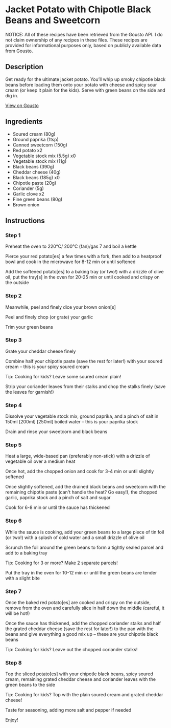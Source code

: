 # Jacket Potato with Chipotle Black Beans and Sweetcorn

NOTICE: All of these recipes have been retrieved from the Gousto API. I do not claim ownership of any recipes in these files. These recipes are provided for informational purposes only, based on publicly available data from Gousto.

## Description

Get ready for the ultimate jacket potato. You’ll whip up smoky chipotle black beans before loading them onto your potato with cheese and spicy sour cream (or keep it plain for the kids). Serve with green beans on the side and dig in.

[View on Gousto](https://www.gousto.co.uk/recipes/cookbook/jacket-potato-with-chipotle-black-beans-and-sweetcorn)

## Ingredients

- Soured cream (80g)
- Ground paprika (1tsp)
- Canned sweetcorn (150g)
- Red potato x2
- Vegetable stock mix (5.5g) x0
- Vegetable stock mix (11g)
- Black beans (390g)
- Cheddar cheese (40g)
- Black beans (185g) x0
- Chipotle paste (20g)
- Coriander (5g)
- Garlic clove x2
- Fine green beans (80g)
- Brown onion

## Instructions


### Step 1

Preheat the oven to 220°C/ 200°C (fan)/gas 7 and boil a kettle

Pierce your red potato[es] a few times with a fork, then add to a heatproof bowl and cook in the microwave for 8-12 min or until softened

Add the softened potato[es] to a baking tray (or two!) with a drizzle of olive oil, put the tray[s] in the oven for 20-25 min or until cooked and crispy on the outside


### Step 2

Meanwhile, peel and finely dice your brown onion[s]

Peel and finely chop (or grate) your garlic

Trim your green beans


### Step 3

Grate your cheddar cheese finely

Combine half your chipotle paste (save the rest for later!) with your soured cream – this is your spicy soured cream

<span class="text-danger">Tip: Cooking for kids? Leave some soured cream plain!</span>

Strip your coriander leaves from their stalks and chop the stalks finely (save the leaves for garnish!)


### Step 4

Dissolve your vegetable stock mix, ground paprika, and a pinch of salt in 150ml <span class="text-purple">[200ml]</span> <span class="text-danger">[250ml]</span> boiled water – this is your paprika stock

Drain and rinse your sweetcorn and black beans


### Step 5

Heat a large, wide-based pan (preferably non-stick) with a drizzle of vegetable oil over a medium heat

Once hot, add the chopped onion and cook for 3-4 min or until slightly softened

Once slightly softened, add the drained black beans and sweetcorn with the remaining chipotle paste (can't handle the heat? Go easy!), the chopped garlic, paprika stock and a pinch of salt and sugar

Cook for 6-8 min or until the sauce has thickened


### Step 6

While the sauce is cooking, add your green beans to a large piece of tin foil (or two!) with a splash of cold water and a small drizzle of olive oil

Scrunch the foil around the green beans to form a tightly sealed parcel and add to a baking tray

Tip: Cooking for 3 or more? Make 2 separate parcels!

Put the tray in the oven for 10-12 min or until the green beans are tender with a slight bite


### Step 7

Once the baked red potato[es] are cooked and crispy on the outside, remove from the oven and carefully slice in half down the middle (careful, it will be hot!)

Once the sauce has thickened, add the chopped coriander stalks and half the grated cheddar cheese (save the rest for later!) to the pan with the beans and give everything a good mix up – these are your chipotle black beans

<span class="text-danger">Tip: Cooking for kids? Leave out the chopped coriander stalks!</span>

### Step 8

Top the sliced potato[es] with your chipotle black beans, spicy soured cream, remaining grated cheddar cheese and coriander leaves with the green beans to the side

<span class="text-danger">Tip: Cooking for kids? Top with the plain soured cream and grated cheddar cheese!</span>

Taste for seasoning, adding more salt and pepper if needed

Enjoy!

